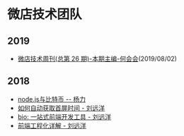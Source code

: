 # 微店技术团队

## 2019

+   [微店技术周刊(总第 26 期)-本期主编-何会会](https://github.com/weidian-inc/weidian-tech-blog/issues/5)(2019/08/02)

## 2018

+   [node.js与比特币 -- 杨力](https://github.com/weidian-inc/weidian-tech-blog/issues/3)
+   [如何自动获取首屏时间 - 刘远洋](https://github.com/weidian-inc/FE-blog/issues/1)
+   [bio: 一站式前端开发工具 - 刘远洋](https://github.com/weidian-inc/FE-blog/issues/2)
+   [前端工程化详解 - 刘远洋](https://github.com/hoperyy/front-end-engineering)